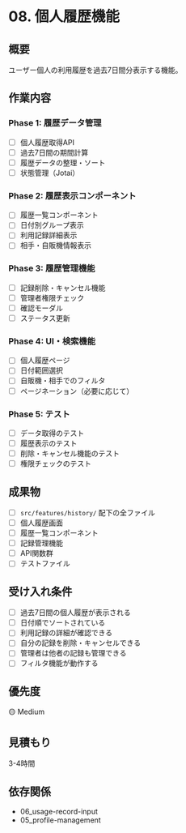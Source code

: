 # 08. 個人履歴機能

## 概要
ユーザー個人の利用履歴を過去7日間分表示する機能。

## 作業内容

### Phase 1: 履歴データ管理
- [ ] 個人履歴取得API
- [ ] 過去7日間の期間計算
- [ ] 履歴データの整理・ソート
- [ ] 状態管理（Jotai）

### Phase 2: 履歴表示コンポーネント
- [ ] 履歴一覧コンポーネント
- [ ] 日付別グループ表示
- [ ] 利用記録詳細表示
- [ ] 相手・自販機情報表示

### Phase 3: 履歴管理機能
- [ ] 記録削除・キャンセル機能
- [ ] 管理者権限チェック
- [ ] 確認モーダル
- [ ] ステータス更新

### Phase 4: UI・検索機能
- [ ] 個人履歴ページ
- [ ] 日付範囲選択
- [ ] 自販機・相手でのフィルタ
- [ ] ページネーション（必要に応じて）

### Phase 5: テスト
- [ ] データ取得のテスト
- [ ] 履歴表示のテスト
- [ ] 削除・キャンセル機能のテスト
- [ ] 権限チェックのテスト

## 成果物
- [ ] `src/features/history/` 配下の全ファイル
- [ ] 個人履歴画面
- [ ] 履歴一覧コンポーネント
- [ ] 記録管理機能
- [ ] API関数群
- [ ] テストファイル

## 受け入れ条件
- [ ] 過去7日間の個人履歴が表示される
- [ ] 日付順でソートされている
- [ ] 利用記録の詳細が確認できる
- [ ] 自分の記録を削除・キャンセルできる
- [ ] 管理者は他者の記録も管理できる
- [ ] フィルタ機能が動作する

## 優先度
🟡 Medium

## 見積もり
3-4時間

## 依存関係
- 06_usage-record-input
- 05_profile-management